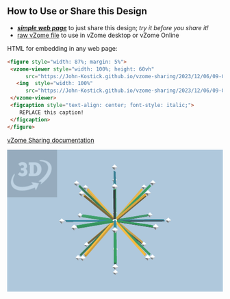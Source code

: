 
## How to Use or Share this Design

 - [***simple web page***](<https://John-Kostick.github.io/vzome-sharing/2023/12/06/09-05-32-Octahedral-Trackball-12-gon-Field/>) to just share this design; *try it before you share it!*
 - [raw vZome file](<https://raw.githubusercontent.com/John-Kostick/vzome-sharing/main/2023/12/06/09-05-32-Octahedral-Trackball-12-gon-Field/Octahedral-Trackball-12-gon-Field.vZome>) to use in vZome desktop or vZome Online
 
 HTML for embedding in any web page:
 ```html
<figure style="width: 87%; margin: 5%">
  <vzome-viewer style="width: 100%; height: 60vh"
       src="https://John-Kostick.github.io/vzome-sharing/2023/12/06/09-05-32-Octahedral-Trackball-12-gon-Field/Octahedral-Trackball-12-gon-Field.vZome" >
    <img  style="width: 100%"
       src="https://John-Kostick.github.io/vzome-sharing/2023/12/06/09-05-32-Octahedral-Trackball-12-gon-Field/Octahedral-Trackball-12-gon-Field.png" >
  </vzome-viewer>
  <figcaption style="text-align: center; font-style: italic;">
     REPLACE this caption!
  </figcaption>
</figure>
 ```

[vZome Sharing documentation](https://vzome.github.io/vzome/sharing.html#how-it-works)

![Image](<Octahedral-Trackball-12-gon-Field.png>)

